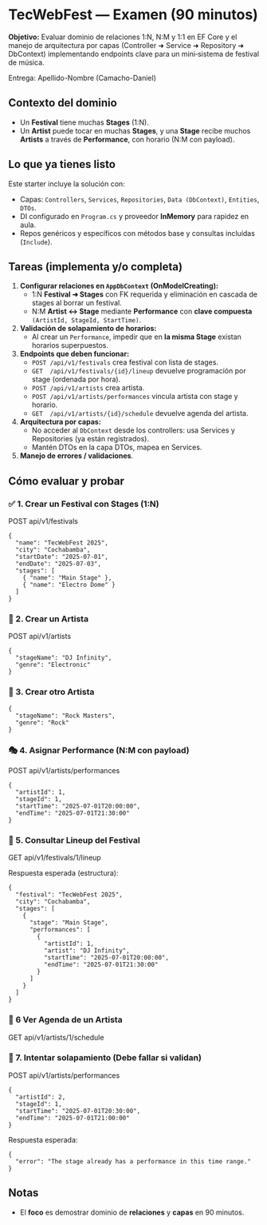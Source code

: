 ﻿# TecWebFest — Examen (90 minutos)

**Objetivo:** Evaluar dominio de relaciones 1:N, N:M y 1:1 en EF Core y el manejo de arquitectura por capas (Controller ➜ Service ➜ Repository ➜ DbContext) implementando endpoints clave para un mini‑sistema de festival de música.

Entrega: Apellido-Nombre (Camacho-Daniel)
## Contexto del dominio
- Un **Festival** tiene muchas **Stages** (1:N).
- Un **Artist** puede tocar en muchas **Stages**, y una **Stage** recibe muchos **Artists** a través de **Performance**, con horario (N:M con payload).

## Lo que ya tienes listo
Este starter incluye la solución con:
- Capas: `Controllers`, `Services`, `Repositories`, `Data (DbContext)`, `Entities`, `DTOs`.
- DI configurado en `Program.cs` y proveedor **InMemory** para rapidez en aula.
- Repos genéricos y específicos con métodos base y consultas incluídas (`Include`).

## Tareas (implementa y/o completa)
1. **Configurar relaciones en `AppDbContext` (OnModelCreating):**
   - 1:N **Festival ➜ Stages** con FK requerida y eliminación en cascada de stages al borrar un festival.
   - N:M **Artist ↔ Stage** mediante **Performance** con **clave compuesta** `(ArtistId, StageId, StartTime)`.
2. **Validación de solapamiento de horarios:**
   - Al crear un `Performance`, impedir que en **la misma Stage** existan horarios superpuestos.
3. **Endpoints que deben funcionar:**
   - `POST /api/v1/festivals` crea festival con lista de stages.
   - `GET  /api/v1/festivals/{id}/lineup` devuelve programación por stage (ordenada por hora).
   - `POST /api/v1/artists` crea artista.
   - `POST /api/v1/artists/performances` vincula artista con stage y horario.
   - `GET  /api/v1/artists/{id}/schedule` devuelve agenda del artista.
4. **Arquitectura por capas:**
   - No acceder al `DbContext` desde los controllers: usa Services y Repositories (ya están registrados).
   - Mantén DTOs en la capa DTOs, mapea en Services.
5. **Manejo de errores / validaciones**.
## Cómo evaluar y probar
### ✅ 1. Crear un Festival con Stages (1:N)

POST api/v1/festivals
```
{
  "name": "TecWebFest 2025",
  "city": "Cochabamba",
  "startDate": "2025-07-01",
  "endDate": "2025-07-03",
  "stages": [
    { "name": "Main Stage" },
    { "name": "Electro Dome" }
  ]
}
```




### 🎤 2. Crear un Artista

POST api/v1/artists
```
{
  "stageName": "DJ Infinity",
  "genre": "Electronic"
}
```
### 🎸 3. Crear otro Artista
```
{
  "stageName": "Rock Masters",
  "genre": "Rock"
}
```

### 🎭 4. Asignar Performance (N:M con payload)

POST api/v1/artists/performances
```
{
  "artistId": 1,
  "stageId": 1,
  "startTime": "2025-07-01T20:00:00",
  "endTime": "2025-07-01T21:30:00"
}
```

### 📅 5. Consultar Lineup del Festival

GET api/v1/festivals/1/lineup

Respuesta esperada (estructura):
```
{
  "festival": "TecWebFest 2025",
  "city": "Cochabamba",
  "stages": [
    {
      "stage": "Main Stage",
      "performances": [
        {
          "artistId": 1,
          "artist": "DJ Infinity",
          "startTime": "2025-07-01T20:00:00",
          "endTime": "2025-07-01T21:30:00"
        }
      ]
    }
  ]
}
```
### 🎼 6 Ver Agenda de un Artista

GET api/v1/artists/1/schedule


### 🧪 7.  Intentar solapamiento (Debe fallar si validan)

POST api/v1/artists/performances
```
{
  "artistId": 2,
  "stageId": 1,
  "startTime": "2025-07-01T20:30:00",
  "endTime": "2025-07-01T21:00:00"
}
```
Respuesta esperada:
```
{
  "error": "The stage already has a performance in this time range."
}
```

## Notas
- El **foco** es demostrar dominio de **relaciones** y **capas** en 90 minutos.

